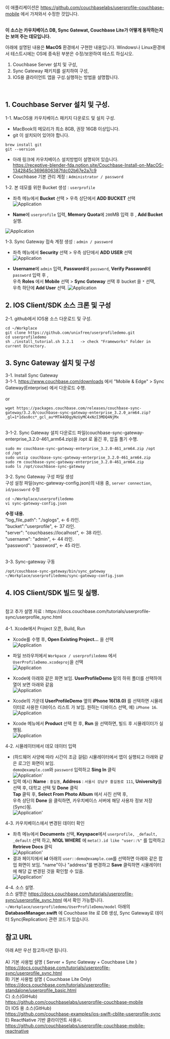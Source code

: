 
이 애플리케이션은 https://github.com/couchbaselabs/userprofile-couchbase-mobile 에서 가져와서 수정한 것입니다. <br>

<br>**이 소스는 카우치베이스 DB, Sync Gatewat, Couchbase Lite가 어떻게 동작하는지는 보여 주는 데모입니다.** <br>

아래에 설명된 내용은 **MacOS** 환경에서 구현한 내용입니다. Windows나 Linux환경에서 테스트시에는 OS에 종속된 부분은 수정/보완하여 테스트 하십시오. <br>
1) Couchbase Server 설치 및 구성, <br>
2) Sync Gateway 패키치를 설치하여 구성, <br>
3) IOS용 클라이언트 앱을 구성.실행하는 방법을 설명합니다. <br>
<br>

## 1. Couchbase Server 설치 및 구성.<br>
1-1. MacOS용 카우치베이스 패키지 다운로드 및 설치 구성. <br>
- MacBook의 메모리가 최소 8GB, 권장 16GB 이상입니다. <br>
- git 이 설치되어 있어야 합니다. <br>
```
brew install git
git --version
```

- 아래 링크에 카우치베이스 설치방법이 설명되어 있습니다. <br>
   https://receptive-blender-fda.notion.site/Couchbase-Install-on-MacOS-1342845c3696806387fdc02b67e2a7c9 <br>
- Couchbase 기본 관리 계정 : `Administrator / password`  <br>

1-2. 본 데모를 위한 Bucket 생성 : `userprofile` <br>
- 좌측 메뉴에서 **Bucket** 선택 > 우측 상단에서 **ADD BUCKET** 선택 <br>
![Application](image/AddBucket1.png)

- **Name**에 `userprofile` 입력, **Memory Quota**에 `200`MB 입력 후 , **Add Bucket** 실행.<br>

![Application](image/AddBucket2.png) 

1-3. Sync Gateway 접속 계정 생성 : `admin / password`  <br>
- 좌측 메뉴에서 **Security** 선택 > 우측 상단에서 **ADD USER** 선택 <br>
![Application](image/AddUser1.png)

- **Username**에 `admin` 입력, **Password**에 `password`, **Verify Password**에 `password` 입력 후 ,<br>
  우측 **Roles** 에서 **Mobile** 선택 > **Sync Gateway** 선택 후 bucket 을 `*` 선택, <br>
  우측 하단에 **Add User** 선택.
![Application](image/AddUser2.png)

## 2. IOS Client/SDK 소스 크론 및 구성 <br>
2-1. github에서 IOS용 소스 다운로드 및 구성.

```
cd ~/Workplace
git clone https://github.com/unixfree/userprofiledemo.git
cd userprofiledemo
sh ./install_tutorial.sh 3.2.1   -> check "Frameworks" Folder in current Directory.
```

## 3. Sync Gateway 설치 및 구성 <br>
3-1. Install Sync Gateway<br>
3-1-1. https://www.couchbase.com/downloads 에서 "Mobile & Edge" > Sync Gateway(Enterprise) 에서 다운로드 수행. <br>
<br>
or<br>
```
wget https://packages.couchbase.com/releases/couchbase-sync-gateway/3.2.0/couchbase-sync-gateway-enterprise_3.2.0_arm64.zip?_gl=1*1das0cc*_gcl_au*MTA4ODgyNzUyMC4xNzI3MDQ4NjMx
```
<br>
3-1-2. Sync Gateway 설치 
다운로드 파일(couchbase-sync-gateway-enterprise_3.2.0-461_arm64.zip)을 /opt 로 옮긴 후, 압출 풀기 수행. <br>

```
sudo mv couchbase-sync-gateway-enterprise_3.2.0-461_arm64.zip /opt
cd /opt
sudo unzip couchbase-sync-gateway-enterprise_3.2.0-461_arm64.zip
sudo rm couchbase-sync-gateway-enterprise_3.2.0-461_arm64.zip
sudo ls /opt/couchbase-sync-gateway 
```

3-2. Sync Gateway 구성 파일 생성 <br>
구성 설정 파일(sync-gateway-config.json)의 내용 중, `server connection`, `id/password` 수정  <br>

```
cd ~/Workplace/userprofiledemo
vi sync-gateway-config.json
```
**수정 내용.** <br>
"log_file_path": "./sglogs",   <- 6 라인. <br>
      "bucket":"userprofile",               <- 37 라인. <br>
      "server": "couchbases://localhost",    <- 38 라인. <br>
      "username": "admin",                  <- 44 라인. <br>
      "password": "password",               <- 45 라인. <br>
 
<br>
3-3. Sync-gateway 구동  <br>

```
/opt/couchbase-sync-gateway/bin/sync_gateway ~/Workplace/userprofiledemo/sync-gateway-config.json
```

## 4. IOS Client/SDK 빌드 및 실행. <br>
<br>
참고 추가 설명 자료 : https://docs.couchbase.com/tutorials/userprofile-sync/userprofile_sync.html <br>
<br>
4-1. Xcode에서 Project 오픈, Build, Run <br>

- Xcode를 수행 후, **Open Existing Project...** 을 선택 <br>
![Application](image/xcode1.png)

- 파일 브라우저에서 `Workpace / userprofiledemo` 에서 `UserProfileDemo.xcodeproj`을 선택 <br>
![Application](image/xcode2.png)

- Xcode에 아래와 같은 화면 보임. **UserProfileDemo** 밑의 하위 폴더를 선택하여 열어 보면 아래와 같음 <br>
![Application](image/xcode3.png)

- Xcode의 가운데 **UserProfileDemo** 옆의  **iPhone 16(18.0)** 를 선택하면 시뮬레이터로 사용한 디바이스 리스트 가 보임. 원하는 디바이스 선택, 예) `iPhone 16`. <br>
![Application](image/xcode4.png)

- Xcode 메뉴에서 **Product** 선택 한 후, **Run** 을 선택하면, 빌드 후 시뮬레이터가 실행됨. <br>
![Application](image/xcode5.png)

4-2. 시뮬레이터에서 데모 데이터 입력 <br>
- (하드웨어 사양에 따라 시간이 조금 걸림) 시뮬레이터에서 앱이 실행되고 아래와 같은 로그인 화면이 보임.  <br>
  `demo@example.com`와 `password` 입력하고 **Sing In** 클릭 <br>
![Application](image/simulator1.png)'
- 입력 예시) **Name** : `홍길동`, **Address** : `서울시 강남구 홍길동로 111`, **University**를 선택 후, 대학교 선택 및 **Done** 클릭 <br>
  **Tap** 클릭 후, **Select From Photo Album** 에서 사진 선택 후, <br>
  우측 상단의 **Done** 을 클릭하면, 카우치베이스 서버에 해당 사용자 정보 저장(Sync)됨. <br>
![Application](image/simulator2.png)'

4-3. 카우치베이스에서 변경된 데이터 확인 <br>
- 좌측 메뉴에서 **Documents** 선택, **Keyspace**에서 `userprofile, _default, _default` 선택 하고, **N1QL WHERE** 에 `meta().id like "user::%"` 를 입력하고 **Retrieve Docs** 클릭 <br>
![Application](image/userprofile2.png)'
- 결과 페이지에서 **id** 아래의 `user::demo@example.com`를 선택하면 아래와 같은 팝업 화면이 보임. "name"이나 "address"를 변경하고 **Save** 클릭하면 시뮬레이터에 해당 값 변경된 것을 확인할 수 있음. <br>
![Application](image/userprofile3.png)'

4-4. 소스 설명. <br>
소스 설명은 https://docs.couchbase.com/tutorials/userprofile-sync/userprofile_sync.html 에서 확인 가능합니다. <br>
`~/Workplace/userprofiledemo/UserProfileDemo/model` 아래의 **DatabaseManager.swift** 에 Couchbase lite 로 DB 생성, Sync Gateway로 데이터 Sync(Replication) 관련 코드가 있습니다. <br>

## 참고 URL <br>
 아래 A만 우선 참고하시면 됩니다. <br>
<br>
A) 기본 사용법 설명 ( Server + Sync Gateway + Couchbase Lite ) <br>
https://docs.couchbase.com/tutorials/userprofile-sync/userprofile_sync.html <br>
B) 기본 사용법 설명 ( Couchbase Lite Only) <br>
https://docs.couchbase.com/tutorials/userprofile-standalone/userprofile_basic.html <br>
C) 소스(GitHub) <br>
https://github.com/couchbaselabs/userprofile-couchbase-mobile <br>
D) IOS 용 소스(GitHub) <br>
https://github.com/couchbase-examples/ios-swift-cblite-userprofile-sync <br>
E) ReactNative 기반 클라이언트 사용시. <br>
https://github.com/couchbaselabs/userprofile-couchbase-mobile-reactnative <br>
<br>

